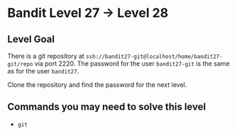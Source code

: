 # Bandit Level 27 → Level 28

## Level Goal

There is a git repository at `ssh://bandit27-git@localhost/home/bandit27-git/repo` via port 2220. The password for the user `bandit27-git` is the same as for the user `bandit27`.

Clone the repository and find the password for the next level.

## Commands you may need to solve this level

- `git`
